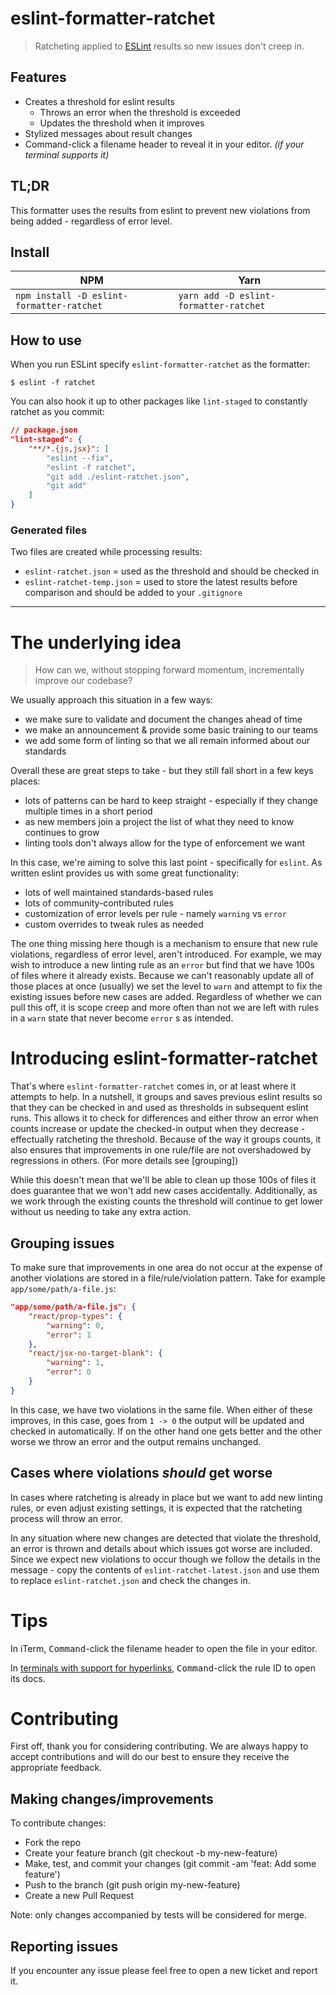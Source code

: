# eslint-formatter-ratchet

> Ratcheting applied to [ESLint](https://eslint.org) results so new issues don't creep in.

## Features

- Creates a threshold for eslint results
  - Throws an error when the threshold is exceeded
  - Updates the threshold when it improves
- Stylized messages about result changes
- Command-click a filename header to reveal it in your editor. _(if your terminal supports it)_

## TL;DR

This formatter uses the results from eslint to prevent new violations from being added - regardless of error level.

## Install

| NPM                                       | Yarn                                   |
| ----------------------------------------- | -------------------------------------- |
| `npm install -D eslint-formatter-ratchet` | `yarn add -D eslint-formatter-ratchet` |

## How to use

When you run ESLint specify `eslint-formatter-ratchet` as the formatter:

```
$ eslint -f ratchet
```

You can also hook it up to other packages like `lint-staged` to constantly ratchet as you commit:

```json
// package.json
"lint-staged": {
    "**/*.{js,jsx}": [
        "eslint --fix",
        "eslint -f ratchet",
        "git add ./eslint-ratchet.json",
        "git add"
    ]
}
```

### Generated files

Two files are created while processing results:

- `eslint-ratchet.json` = used as the threshold and should be checked in
- `eslint-ratchet-temp.json` = used to store the latest results before comparison and should be added to your `.gitignore`

---

# The underlying idea

> How can we, without stopping forward momentum, incrementally improve our codebase?

We usually approach this situation in a few ways:

- we make sure to validate and document the changes ahead of time
- we make an announcement & provide some basic training to our teams
- we add some form of linting so that we all remain informed about our standards

Overall these are great steps to take - but they still fall short in a few keys places:

- lots of patterns can be hard to keep straight - especially if they change multiple times in a short period
- as new members join a project the list of what they need to know continues to grow
- linting tools don't always allow for the type of enforcement we want

In this case, we're aiming to solve this last point - specifically for `eslint`. As written eslint provides us with some great functionality:

- lots of well maintained standards-based rules
- lots of community-contributed rules
- customization of error levels per rule - namely `warning` vs `error`
- custom overrides to tweak rules as needed

The one thing missing here though is a mechanism to ensure that new rule violations, regardless of error level, aren't introduced. For example, we may wish to introduce a new linting rule as an `error` but find that we have 100s of files where it already exists. Because we can't reasonably update all of those places at once (usually) we set the level to `warn` and attempt to fix the existing issues before new cases are added. Regardless of whether we can pull this off, it is scope creep and more often than not we are left with rules in a `warn` state that never become `error` s as intended.

# Introducing eslint-formatter-ratchet

That's where `eslint-formatter-ratchet` comes in, or at least where it attempts to help. In a nutshell, it groups and saves previous eslint results so that they can be checked in and used as thresholds in subsequent eslint runs. This allows it to check for differences and either throw an error when counts increase or update the checked-in output when they decrease - effectually ratcheting the threshold. Because of the way it groups counts, it also ensures that improvements in one rule/file are not overshadowed by regressions in others. (For more details see [grouping])

While this doesn't mean that we'll be able to clean up those 100s of files it does guarantee that we won't add new cases accidentally. Additionally, as we work through the existing counts the threshold will continue to get lower without us needing to take any extra action.

## Grouping issues

To make sure that improvements in one area do not occur at the expense of another violations are stored in a file/rule/violation pattern. Take for example `app/some/path/a-file.js`:

```json
"app/some/path/a-file.js": {
    "react/prop-types": {
        "warning": 0,
        "error": 1
    },
    "react/jsx-no-target-blank": {
        "warning": 1,
        "error": 0
    }
}
```

In this case, we have two violations in the same file. When either of these improves, in this case, goes from `1 -> 0` the output will be updated and checked in automatically. If on the other hand one gets better and the other worse we throw an error and the output remains unchanged.

## Cases where violations _should_ get worse

In cases where ratcheting is already in place but we want to add new linting rules, or even adjust existing settings, it is expected that the ratcheting process will throw an error.

In any situation where new changes are detected that violate the threshold, an error is thrown and details about which issues got worse are included. Since we expect new violations to occur though we follow the details in the message - copy the contents of `eslint-ratchet-latest.json` and use them to replace `eslint-ratchet.json` and check the changes in.

# Tips

In iTerm, <kbd>Command</kbd>-click the filename header to open the file in your editor.

In [terminals with support for hyperlinks](https://gist.github.com/egmontkob/eb114294efbcd5adb1944c9f3cb5feda#supporting-apps), <kbd>Command</kbd>-click the rule ID to open its docs.

# Contributing

First off, thank you for considering contributing. We are always happy to accept contributions and will do our best to ensure they receive the appropriate feedback.

## Making changes/improvements

To contribute changes:

- Fork the repo
- Create your feature branch (git checkout -b my-new-feature)
- Make, test, and commit your changes (git commit -am 'feat: Add some feature')
- Push to the branch (git push origin my-new-feature)
- Create a new Pull Request

Note: only changes accompanied by tests will be considered for merge.

## Reporting issues

If you encounter any issue please feel free to open a new ticket and report it.
